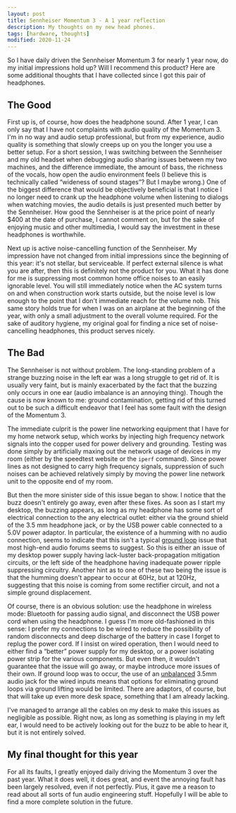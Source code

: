 ```yaml
---
layout: post
title: Sennheiser Momentum 3 - A 1 year reflection
description: My thoughts on my new head phones.
tags: [hardware, thoughts]
modified: 2020-11-24
---
```


So I have daily driven the Sennheiser Momentum 3 for nearly 1 year now, do my
initial impressions hold up? Will I recommend this product? Here are some
additional thoughts that I have collected since I got this pair of headphones.

## The Good

First up is, of course, how does the headphone sound. After 1 year, I can only
say that I have not complaints with audio quality of the Momentum 3. I'm in no
way and audio setup professional, but from my experience, audio quality is
something that slowly creeps up on you the longer you use a better setup. For a
short session, I was switching between the Sennheiser and my old headset when
debugging audio sharing issues between my two machines, and the difference
immediate, the amount of bass, the richness of the vocals, how open the audio
environment feels (I believe this is technically called “wideness of sound
stages”? But I maybe wrong.) One of the biggest difference that would be
objectively beneficial is that I notice I no longer need to crank up the
headphone volume when listening to dialogs when watching movies, the audio
details is just presented much better by the Sennheiser. How good the Sennheiser
is at the price point of nearly $400 at the date of purchase, I cannot comment
on, but for the sake of enjoying music and other multimedia, I would say the
investment in these headphones is worthwhile.

Next up is active noise-cancelling function of the Sennheiser. My impression have
not changed from initial impressions since the beginning of this year: it's not
stellar, but serviceable. If perfect external silence is what you are after, then
this is definitely not the product for you. What it has done for me is
suppressing most common home office noises to an easily ignorable level. You will
still immediately notice when the AC system turns on and when construction work
starts outside, but the noise level is low enough to the point that I don't
immediate reach for the volume nob. This same story holds true for when I was on
an airplane at the beginning of the year, with only a small adjustment to the
overall volume required. For the sake of auditory hygiene, my original goal for
finding a nice set of noise-cancelling headphones, this product serves nicely.

## The Bad

The Sennheiser is not without problem. The long-standing problem of a strange
buzzing noise in the left ear was a long struggle to get rid of. It is usually
very faint, but is mainly exacerbated by the fact that the buzzing only occurs in
one ear (audio imbalance is an annoying thing). Though the cause is now known to me:
ground contamination, getting rid of this turned out to be such a difficult
endeavor that I feel has some fault with the design of the Momentum 3.

The immediate culprit is the power line networking equipment that I have for my
home network setup, which works by injecting high frequency network signals into
the copper used for power delivery and grounding. Testing was done simply by
artificially maxing out the network usage of devices in my room (either by the
speedtest website or the `iperf` command). Since power lines as not designed to
carry high frequency signals, suppression of such noises can be achieved
relatively simply by moving the power line network unit to the opposite end of my
room.

But then the more sinister side of this issue began to show. I notice that the
buzz doesn't entirely go away, even after these fixes. As soon as I start my
desktop, the buzzing appears, as long as my headphone has some sort of electrical
connection to the any electrical outlet: either via the ground shield of the 3.5
mm headphone jack, or by the USB power cable connected to a 5.0V power adaptor.
In particular, the existence of a humming with no audio connection, seems to
indicate that this isn't a typical [ground loop][groundloop] issue that most
high-end audio forums seems to suggest. So this is either an issue of my desktop
power supply having lack-luster back-propagation mitigation circuits, or the left
side of the headphone having inadequate power ripple suppressing circuitry.
Another hint as to one of these two being the issue is that the humming doesn't
appear to occur at 60Hz, but at 120Hz, suggesting that this noise is coming from
some rectifier circuit, and not a simple ground displacement.

Of course, there is an obvious solution: use the headphone in wireless mode:
Bluetooth for passing audio signal, and disconnect the USB power cord when using
the headphone. I guess I'm more old-fashioned in this sense: I prefer my
connections to be wired to reduce the possibility of random disconnects and deep
discharge of the battery in case I forget to replug the power cord. If I insist
on wired operation, then I would need to either find a “better” power supply for
my desktop, or a power isolating power strip for the various components. But even
then, it wouldn't guarantee that the issue will go away, or maybe introduce more
issues of their own. If ground loop was to occur, the use of an
[unbalanced][balanced_audio] 3.5mm audio jack for the wired inputs means that
options for eliminating ground loops via ground lifting would be limited. There
are adaptors, of course, but that will take up even more desk space, something
that I am already lacking.

I've managed to arrange all the cables on my desk to make this issues as
negligible as possible. Right now, as long as something is playing in my left
ear, I would need to be actively looking out for the buzz to be able to hear it,
but it is not entirely solved.

## My final thought for this year

For all its faults, I greatly enjoyed daily driving the Momentum 3 over the past
year. What it does well, it does great, and event the annoying fault has been
largely resolved, even if not perfectly. Plus, it gave me a reason to read about
all sorts of fun audio engineering stuff. Hopefully I will be able to find a more
complete solution in the future.

[groundloop]: https://en.wikipedia.org/wiki/Ground_loop_(electricity)
[balanced_audio]: https://en.wikipedia.org/wiki/Balanced_audio